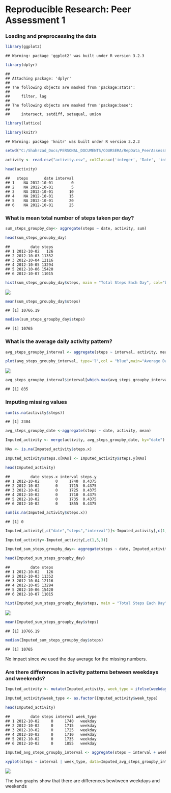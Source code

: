# Reproducible Research: Peer Assessment 1
### Loading and preprocessing the data


```r
library(ggplot2)
```

```
## Warning: package 'ggplot2' was built under R version 3.2.3
```

```r
library(dplyr)
```

```
## 
## Attaching package: 'dplyr'
## 
## The following objects are masked from 'package:stats':
## 
##     filter, lag
## 
## The following objects are masked from 'package:base':
## 
##     intersect, setdiff, setequal, union
```

```r
library(lattice)

library(knitr)
```

```
## Warning: package 'knitr' was built under R version 3.2.3
```

```r
setwd("C:/Shahrzad_Docs/PERSONAL_DOCUMENTS/COURSERA/RepData_PeerAssessment1-master/RepData_PeerAssessment1-master/activity")

activity <- read.csv("activity.csv", colClass=c('integer', 'Date', 'integer'))

head(activity)
```

```
##   steps       date interval
## 1    NA 2012-10-01        0
## 2    NA 2012-10-01        5
## 3    NA 2012-10-01       10
## 4    NA 2012-10-01       15
## 5    NA 2012-10-01       20
## 6    NA 2012-10-01       25
```

### What is mean total number of steps taken per day?


```r
sum_steps_groupby_day<- aggregate(steps ~ date, activity, sum)

head(sum_steps_groupby_day)
```

```
##         date steps
## 1 2012-10-02   126
## 2 2012-10-03 11352
## 3 2012-10-04 12116
## 4 2012-10-05 13294
## 5 2012-10-06 15420
## 6 2012-10-07 11015
```

```r
hist(sum_steps_groupby_day$steps, main = "Total Steps Each Day", col="blue", xlab="Number of Steps per Day",ylab="Frequency in Days")
```

![](PA1_template_files/figure-html/unnamed-chunk-2-1.png) 

```r
mean(sum_steps_groupby_day$steps)
```

```
## [1] 10766.19
```

```r
median(sum_steps_groupby_day$steps)
```

```
## [1] 10765
```

### What is the average daily activity pattern?


```r
avg_steps_groupby_interval <- aggregate(steps ~ interval, activity, mean)

plot(avg_steps_groupby_interval, type='l',col = "blue",main="Average Daily Activity Pattern")
```

![](PA1_template_files/figure-html/unnamed-chunk-3-1.png) 

```r
avg_steps_groupby_interval$interval[which.max(avg_steps_groupby_interval$steps)]
```

```
## [1] 835
```

### Imputing missing values


```r
sum(is.na(activity$steps))
```

```
## [1] 2304
```

```r
avg_steps_groupby_date <-aggregate(steps ~ date, activity, mean)

Imputed_activity <- merge(activity, avg_steps_groupby_date, by="date")

NAs <- is.na(Imputed_activity$steps.x)

Imputed_activity$steps.x[NAs] <- Imputed_activity$steps.y[NAs]

head(Imputed_activity)
```

```
##         date steps.x interval steps.y
## 1 2012-10-02       0     1740  0.4375
## 2 2012-10-02       0     1715  0.4375
## 3 2012-10-02       0     1725  0.4375
## 4 2012-10-02       0     1710  0.4375
## 5 2012-10-02       0     1735  0.4375
## 6 2012-10-02       0     1855  0.4375
```

```r
sum(is.na(Imputed_activity$steps.x))
```

```
## [1] 0
```

```r
Imputed_activity[,c("date","steps","interval")]<-Imputed_activity[,c(1,2,3)]

Imputed_activity<-Imputed_activity[,c(1,5,3)]

Imputed_sum_steps_groupby_day<- aggregate(steps ~ date, Imputed_activity, sum)

head(Imputed_sum_steps_groupby_day)
```

```
##         date steps
## 1 2012-10-02   126
## 2 2012-10-03 11352
## 3 2012-10-04 12116
## 4 2012-10-05 13294
## 5 2012-10-06 15420
## 6 2012-10-07 11015
```

```r
hist(Imputed_sum_steps_groupby_day$steps, main = "Total Steps Each Day", col="blue", xlab="Number of Steps per Day",ylab="Frequency in Days")
```

![](PA1_template_files/figure-html/unnamed-chunk-4-1.png) 

```r
mean(Imputed_sum_steps_groupby_day$steps)
```

```
## [1] 10766.19
```

```r
median(Imputed_sum_steps_groupby_day$steps)
```

```
## [1] 10765
```

No impact since we used the day average for the missing numbers.


### Are there differences in activity patterns between weekdays and weekends?


```r
Imputed_activity <- mutate(Imputed_activity, week_type = ifelse(weekdays(Imputed_activity$date) == "Saturday" | weekdays(Imputed_activity$date) == "Sunday", "weekend", "weekday"))

Imputed_activity$week_type <- as.factor(Imputed_activity$week_type)

head(Imputed_activity)
```

```
##         date steps interval week_type
## 1 2012-10-02     0     1740   weekday
## 2 2012-10-02     0     1715   weekday
## 3 2012-10-02     0     1725   weekday
## 4 2012-10-02     0     1710   weekday
## 5 2012-10-02     0     1735   weekday
## 6 2012-10-02     0     1855   weekday
```

```r
Imputed_avg_steps_groupby_interval <- aggregate(steps ~ interval + week_type, Imputed_activity, mean)

xyplot(steps ~ interval | week_type, data=Imputed_avg_steps_groupby_interval, layout=c(1,2), type='l')
```

![](PA1_template_files/figure-html/unnamed-chunk-5-1.png) 

The two graphs show that there are differences bewtween weekdays and weekends









